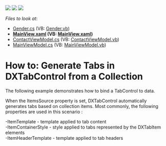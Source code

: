<!-- default badges list -->
![](https://img.shields.io/endpoint?url=https://codecentral.devexpress.com/api/v1/VersionRange/128642070/15.1.3%2B)
[![](https://img.shields.io/badge/Open_in_DevExpress_Support_Center-FF7200?style=flat-square&logo=DevExpress&logoColor=white)](https://supportcenter.devexpress.com/ticket/details/E3343)
[![](https://img.shields.io/badge/📖_How_to_use_DevExpress_Examples-e9f6fc?style=flat-square)](https://docs.devexpress.com/GeneralInformation/403183)
<!-- default badges end -->
<!-- default file list -->
*Files to look at*:

* [Gender.cs](./CS/DXTabControlExample/Common/Gender.cs) (VB: [Gender.vb](./VB/DXTabControlExample/Common/Gender.vb))
* **[MainView.xaml](./CS/DXTabControlExample/View/MainView.xaml) (VB: [MainView.xaml](./VB/DXTabControlExample/View/MainView.xaml))**
* [ContactViewModel.cs](./CS/DXTabControlExample/ViewModel/ContactViewModel.cs) (VB: [ContactViewModel.vb](./VB/DXTabControlExample/ViewModel/ContactViewModel.vb))
* [MainViewModel.cs](./CS/DXTabControlExample/ViewModel/MainViewModel.cs) (VB: [MainViewModel.vb](./VB/DXTabControlExample/ViewModel/MainViewModel.vb))
<!-- default file list end -->
# How to: Generate Tabs in DXTabControl from a Collection


<p>The following example demonstrates how to bind a TabControl to data. </p>
<p>When the ItemsSource property is set, DXTabControl automatically generates tabs based on collection items. Most commonly, the following properties are used in this scenario :</p>
<p>-ItemTemplate - template applied to tab content<br>-ItemContainerStyle - style applied to tabs represented by the DXTabItem elements<br>-ItemHeaderTemplate - template applied to tab headers</p>

<br/>


